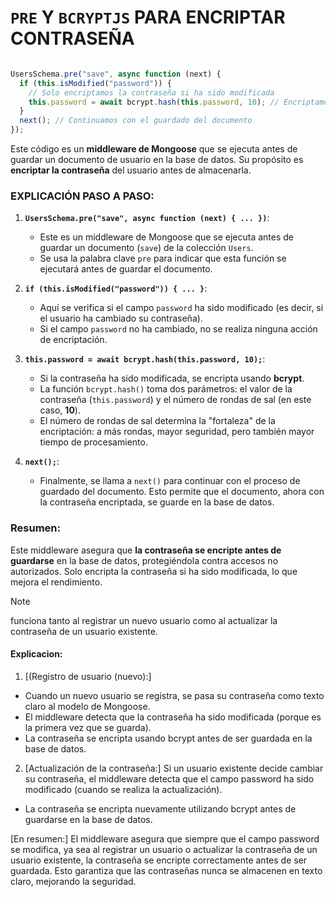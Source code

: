 # `PRE` Y `BCRYPTJS` PARA ENCRIPTAR CONTRASEÑA

```javascript

UsersSchema.pre("save", async function (next) {
  if (this.isModified("password")) {
    // Solo encriptamos la contraseña si ha sido modificada
    this.password = await bcrypt.hash(this.password, 10); // Encriptamos con bcrypt usando 10 rondas de sal
  }
  next(); // Continuamos con el guardado del documento
});
```

Este código es un **middleware de Mongoose** que se ejecuta antes de guardar un documento de usuario en la base de datos. Su propósito es **encriptar la contraseña** del usuario antes de almacenarla.

### EXPLICACIÓN PASO A PASO:

1. **`UsersSchema.pre("save", async function (next) { ... })`**:
   - Este es un middleware de Mongoose que se ejecuta antes de guardar un documento (`save`) de la colección `Users`.
   - Se usa la palabra clave `pre` para indicar que esta función se ejecutará antes de guardar el documento.

2. **`if (this.isModified("password")) { ... }`**:
   - Aquí se verifica si el campo `password` ha sido modificado (es decir, si el usuario ha cambiado su contraseña).
   - Si el campo `password` no ha cambiado, no se realiza ninguna acción de encriptación.

3. **`this.password = await bcrypt.hash(this.password, 10);`**:
   - Si la contraseña ha sido modificada, se encripta usando **bcrypt**.
   - La función `bcrypt.hash()` toma dos parámetros: el valor de la contraseña (`this.password`) y el número de rondas de sal (en este caso, **10**).
   - El número de rondas de sal determina la "fortaleza" de la encriptación: a más rondas, mayor seguridad, pero también mayor tiempo de procesamiento.

4. **`next();`**:
   - Finalmente, se llama a `next()` para continuar con el proceso de guardado del documento. Esto permite que el documento, ahora con la contraseña encriptada, se guarde en la base de datos.

### Resumen:
Este middleware asegura que **la contraseña se encripte antes de guardarse** en la base de datos, protegiéndola contra accesos no autorizados. Solo encripta la contraseña si ha sido modificada, lo que mejora el rendimiento.


> [!NOTE]
>funciona tanto al registrar un nuevo usuario como al actualizar la contraseña de un usuario existente.
>
> #### Explicacion:
>
>1. [(Registro de usuario (nuevo):]
> - Cuando un nuevo usuario se registra, se pasa su contraseña como texto claro al modelo de Mongoose.
> - El middleware detecta que la contraseña ha sido modificada (porque es la primera vez que se guarda).
> - La contraseña se encripta usando bcrypt antes de ser guardada en la base de datos.
>
> 2. [Actualización de la contraseña:]
> Si un usuario existente decide cambiar su contraseña, el middleware detecta que el campo password ha sido modificado (cuando se realiza la actualización).
> - La contraseña se encripta nuevamente utilizando bcrypt antes de guardarse en la base de datos.
>
> [En resumen:]
> El middleware asegura que siempre que el campo password se modifica, ya sea al registrar un usuario o actualizar la contraseña de un usuario existente, la contraseña se encripte correctamente antes de ser guardada. Esto garantiza que las contraseñas nunca se almacenen en texto claro, mejorando la seguridad.


